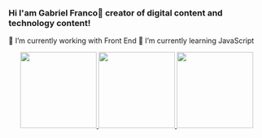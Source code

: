 ### Hi I'am Gabriel Franco👋 creator of digital content and technology content!

🔭 I’m currently working with Front End
🌱 I’m currently learning JavaScript

<div align="center">
  <a href="https://github.com/GabrieloFranco">
  <img height="150em" src="https://github-readme-stats.vercel.app/api?username=GabrieloFranco&show_icons=true&theme=dark&include_all_commits=true&count_private=true"/>
  <img height="150em" src="https://github-readme-stats.vercel.app/api/top-langs/?username=GabrieloFranco&layout=compact&langs_count=7&theme=dark"/>
  <img height="150em"  src="https://github-readme-stats.vercel.app/api/wakatime?username=willianrod" (https://github.com/anuraghazra/github-readme-stats)/>
</div>
